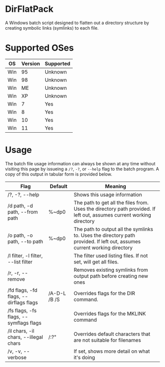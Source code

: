 # DirFlatPack
A Windows batch script designed to flatten out a directory structure by creating symbolic links (symlinks) to each file.

# Supported OSes
| OS | Version | Supported |
|----|---------|-----------|
| Win | 95 | Unknown |
| Win | 98 | Unknown |
| Win | ME | Unknown |
| Win | XP | Unknown |
| Win | 7 | Yes |
| Win | 8 | Yes |
| Win | 10 | Yes |
| Win | 11 | Yes|

# Usage
The batch file usage information can always be shown at any time without visiting this page by issueing a `/?`, `-?`, or `--help` flag to the batch program. A copy of this output in tabular form is provided below.

| Flag           | Default | Meaning |
|----------------|---------|---------|
| /?, -?, --help |         | Shows this usage information |
| /d path, -d path, --from path | %~dp0 | The path to get all the files from. Uses the directory path provided. If left out, assumes current working directory |
| /o path, -o path, --to path | %~dp0 | The path to output all the symlinks to. Uses the directory path provided. If left out, assumes current working directory |
| /l filter, -l filter, --list filter |  | The filter used listing files. If not set, will get all files. |
| /r, -r, --remove | | Removes existing symlinks from output path before creating new ones |
| /fd flags, -fd flags, --dirflags flags | /A-D-L /B /S | Overrides flags for the DIR command. |
| /fs flags, -fs flags, --symflags flags | | Overrides flags for the MKLINK command |
| /il chars, -il chars, --illegal chars | \/:?" | Overrides default characters that are not suitable for filenames |
| /v, -v, --verbose | | If set, shows more detail on what it's doing |
